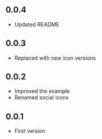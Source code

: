 ## 0.0.4

* Updated README

## 0.0.3

* Replaced with new icon versions

## 0.0.2

* Improved the example
* Renamed social icons

## 0.0.1

* First version
